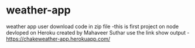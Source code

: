 # weather-app
weather app
user download code in zip file
-this is first project on node devloped on Heroku 
created by Mahaveer Suthar
use the link show output - https://chakeweather-app.herokuapp.com/
